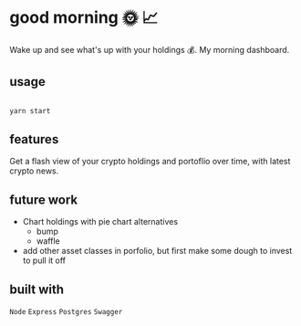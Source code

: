 # good morning 🌞 📈

Wake up and see what's up with your holdings 💰. My morning dashboard. 


## usage

```js

yarn start

```

## features

Get a flash view of your crypto holdings and portoflio over time, with latest crypto news.


## future work

- Chart holdings with pie chart alternatives
  - bump
  - waffle
- add other asset classes in porfolio, but first make some dough to invest to pull it off

## built with
`Node` `Express` `Postgres` `Swagger`